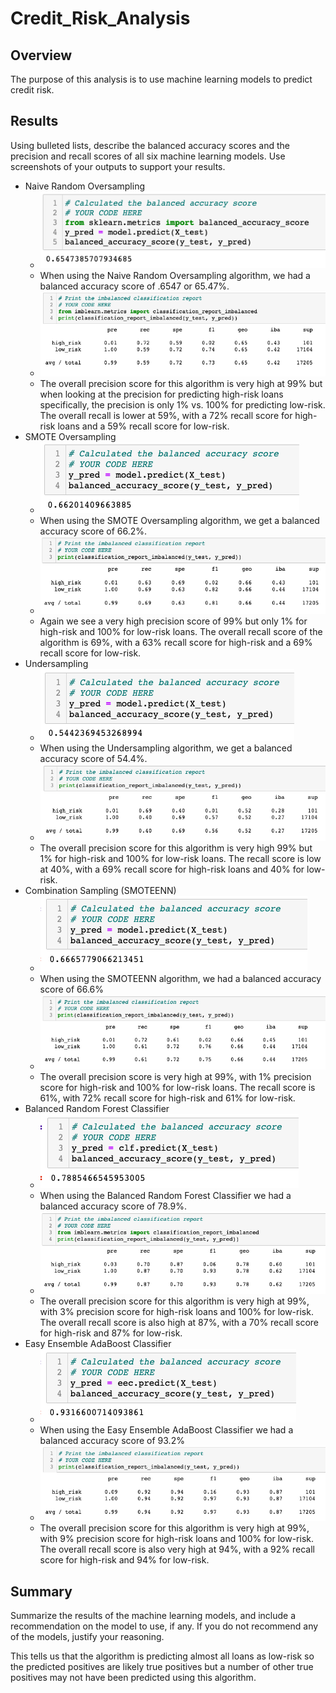 # Credit_Risk_Analysis

## Overview
The purpose of this analysis is to use machine learning models to predict credit risk.


## Results
Using bulleted lists, describe the balanced accuracy scores and the precision and recall scores of all six machine learning models. Use screenshots of your outputs to support your results.
   - Naive Random Oversampling
     - ![](Resources/naive_random_accuracy.png)
     - When using the Naive Random Oversampling algorithm, we had a balanced accuracy score of .6547 or 65.47%. 
     - ![](Resources/naive_random_classification.png)
     - The overall precision score for this algorithm is very high at 99% but when looking at the precision for predicting high-risk loans specifically, the precision is only 1% vs. 100% for predicting low-risk. The overall recall is lower at 59%, with a 72% recall score for high-risk loans and a 59% recall score for low-risk.
   - SMOTE Oversampling
     - ![](Resources/smote_accuracy.png)
     - When using the SMOTE Oversampling algorithm, we get a balanced accuracy score of 66.2%.
     - ![](Resources/smote_classification.png)
     - Again we see a very high precision score of 99% but only 1% for high-risk and 100% for low-risk loans. The overall recall score of the algorithm is 69%, with a 63% recall score for high-risk and a 69% recall score for low-risk.
   - Undersampling
     - ![](Resources/undersampling_accuracy.png)
     - When using the Undersampling algorithm, we get a balanced accuracy score of 54.4%. 
     - ![](Resources/undersampling_classification.png)
     - The overall precision score for this algorithm is very high 99% but 1% for high-risk and 100% for low-risk loans. The recall score is low at 40%, with a 69% recall score for high-risk loans and 40% for low-risk.
   - Combination Sampling (SMOTEENN)
     - ![](Resources/smoteenn_accuracy.png)
     - When using the SMOTEENN algorithm, we had a balanced accuracy score of 66.6%
     - ![](Resources/smoteenn_classification.png)
     - The overall precision score is very high at 99%, with 1% precision score for high-risk and 100% for low-risk loans. The recall score is 61%, with 72% recall score for high-risk and 61% for low-risk. 
   - Balanced Random Forest Classifier
     - ![](Resources/balanced_forest_accuracy.png)
     - When using the Balanced Random Forest Classifier we had a balanced accuracy score of 78.9%. 
     - ![](Resources/balanced_forest_classification.png)
     - The overall precision score for this algorithm is very high at 99%, with 3% precision score for high-risk loans and 100% for low-risk. The overall recall score is also high at 87%, with a 70% recall score for high-risk and 87% for low-risk. 
   - Easy Ensemble AdaBoost Classifier
     - ![](Resources/easy_ensemble_accuracy.png)
     - When using the Easy Ensemble AdaBoost Classifier we had a balanced accuracy score of 93.2%
     - ![](Resources/easy_ensemble_classification.png)
     - The overall precision score for this algorithm is very high at 99%, with 9% precision score for high-risk loans and 100% for low-risk. The overall recall score is also very high at 94%, with a 92% recall score for high-risk and 94% for low-risk. 

## Summary
Summarize the results of the machine learning models, and include a recommendation on the model to use, if any. If you do not recommend any of the models, justify your reasoning.

This tells us that the algorithm is predicting almost all loans as low-risk so the predicted positives are likely true positives but a number of other true positives may not have been predicted using this algorithm. 


